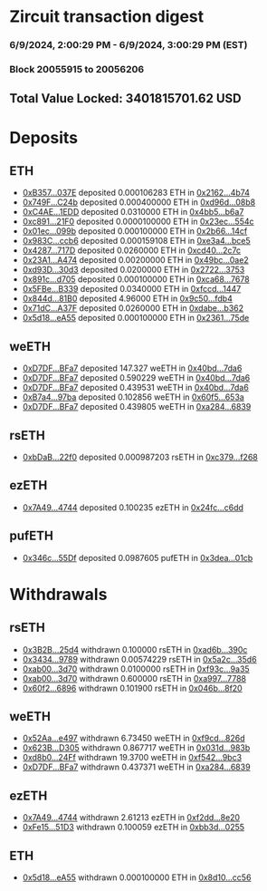# Zircuit transaction digest
### 6/9/2024, 2:00:29 PM - 6/9/2024, 3:00:29 PM (EST)
### Block 20055915 to 20056206

## Total Value Locked: 3401815701.62 USD

# Deposits
## ETH
- [0xB357...037E](https://etherscan.io/address/0xB357643C8671107E4f783a3C8F430a341d1e037E) deposited 0.000106283 ETH in [0x2162...4b74](https://etherscan.io/tx/0xB357643C8671107E4f783a3C8F430a341d1e037E)
- [0x749F...C24b](https://etherscan.io/address/0x749F56d005Dc5dc72FB2010aABd9652871eFC24b) deposited 0.000400000 ETH in [0xd96d...08b8](https://etherscan.io/tx/0x749F56d005Dc5dc72FB2010aABd9652871eFC24b)
- [0xC4AE...1EDD](https://etherscan.io/address/0xC4AE3f37378eedaBc73C92965Dc786E348171EDD) deposited 0.0310000 ETH in [0x4bb5...b6a7](https://etherscan.io/tx/0xC4AE3f37378eedaBc73C92965Dc786E348171EDD)
- [0xc891...21F0](https://etherscan.io/address/0xc8916382bC4D83577dceCC05A47d971588ee21F0) deposited 0.0000100000 ETH in [0x23ec...554c](https://etherscan.io/tx/0xc8916382bC4D83577dceCC05A47d971588ee21F0)
- [0x01ec...099b](https://etherscan.io/address/0x01ecDB70455bfb5B45A118eE8D277F545276099b) deposited 0.000100000 ETH in [0x2b66...14cf](https://etherscan.io/tx/0x01ecDB70455bfb5B45A118eE8D277F545276099b)
- [0x983C...ccb6](https://etherscan.io/address/0x983C2d9302a31041bf3E342dDd420DDac122ccb6) deposited 0.000159108 ETH in [0xe3a4...bce5](https://etherscan.io/tx/0x983C2d9302a31041bf3E342dDd420DDac122ccb6)
- [0x4287...717D](https://etherscan.io/address/0x42877682dbDB73d3B70370C5a9DCe34011Be717D) deposited 0.0260000 ETH in [0xcd40...2c7c](https://etherscan.io/tx/0x42877682dbDB73d3B70370C5a9DCe34011Be717D)
- [0x23A1...A474](https://etherscan.io/address/0x23A1da2e4306c0115E6D8E25bc9398E8EcBbA474) deposited 0.00200000 ETH in [0x49bc...0ae2](https://etherscan.io/tx/0x23A1da2e4306c0115E6D8E25bc9398E8EcBbA474)
- [0xd93D...30d3](https://etherscan.io/address/0xd93DC495380a181377807E485C4b81EEbB7F30d3) deposited 0.0200000 ETH in [0x2722...3753](https://etherscan.io/tx/0xd93DC495380a181377807E485C4b81EEbB7F30d3)
- [0x891c...d705](https://etherscan.io/address/0x891c75328Ef30C754049d8C37F853de8F84Bd705) deposited 0.000100000 ETH in [0xca68...7678](https://etherscan.io/tx/0x891c75328Ef30C754049d8C37F853de8F84Bd705)
- [0x5FBe...B339](https://etherscan.io/address/0x5FBeaB81F636A2497930F0157FB166266db6B339) deposited 0.0340000 ETH in [0xfccd...1447](https://etherscan.io/tx/0x5FBeaB81F636A2497930F0157FB166266db6B339)
- [0x844d...81B0](https://etherscan.io/address/0x844d1Cb04B2668Aea3CC9381A119855aEA3881B0) deposited 4.96000 ETH in [0x9c50...fdb4](https://etherscan.io/tx/0x844d1Cb04B2668Aea3CC9381A119855aEA3881B0)
- [0x71dC...A37F](https://etherscan.io/address/0x71dC5C78B94CE1DD57A215f52ef10159362fA37F) deposited 0.0260000 ETH in [0xdabe...b362](https://etherscan.io/tx/0x71dC5C78B94CE1DD57A215f52ef10159362fA37F)
- [0x5d18...eA55](https://etherscan.io/address/0x5d186204C7C568bbcA7AC860eA14d03D3F92eA55) deposited 0.000100000 ETH in [0x2361...75de](https://etherscan.io/tx/0x5d186204C7C568bbcA7AC860eA14d03D3F92eA55)
## weETH
- [0xD7DF...BFa7](https://etherscan.io/address/0xD7DF7E085214743530afF339aFC420c7c720BFa7) deposited 147.327 weETH in [0x40bd...7da6](https://etherscan.io/tx/0xD7DF7E085214743530afF339aFC420c7c720BFa7)
- [0xD7DF...BFa7](https://etherscan.io/address/0xD7DF7E085214743530afF339aFC420c7c720BFa7) deposited 0.590229 weETH in [0x40bd...7da6](https://etherscan.io/tx/0xD7DF7E085214743530afF339aFC420c7c720BFa7)
- [0xD7DF...BFa7](https://etherscan.io/address/0xD7DF7E085214743530afF339aFC420c7c720BFa7) deposited 0.439531 weETH in [0x40bd...7da6](https://etherscan.io/tx/0xD7DF7E085214743530afF339aFC420c7c720BFa7)
- [0xB7a4...97ba](https://etherscan.io/address/0xB7a4AC647800752995bD4619D76840fdc15b97ba) deposited 0.102856 weETH in [0x60f5...653a](https://etherscan.io/tx/0xB7a4AC647800752995bD4619D76840fdc15b97ba)
- [0xD7DF...BFa7](https://etherscan.io/address/0xD7DF7E085214743530afF339aFC420c7c720BFa7) deposited 0.439805 weETH in [0xa284...6839](https://etherscan.io/tx/0xD7DF7E085214743530afF339aFC420c7c720BFa7)
## rsETH
- [0xbDaB...22f0](https://etherscan.io/address/0xbDaB6036F1555B373746A198fceb4b14e4b622f0) deposited 0.000987203 rsETH in [0xc379...f268](https://etherscan.io/tx/0xbDaB6036F1555B373746A198fceb4b14e4b622f0)
## ezETH
- [0x7A49...4744](https://etherscan.io/address/0x7A493Be5c2ce014cD049Bf178a1ac0Db1B434744) deposited 0.100235 ezETH in [0x24fc...c6dd](https://etherscan.io/tx/0x7A493Be5c2ce014cD049Bf178a1ac0Db1B434744)
## pufETH
- [0x346c...55Df](https://etherscan.io/address/0x346cFF342Df55935810DC3051AC6f43CEd4855Df) deposited 0.0987605 pufETH in [0x3dea...01cb](https://etherscan.io/tx/0x346cFF342Df55935810DC3051AC6f43CEd4855Df)
# Withdrawals
## rsETH
- [0x3B2B...25d4](https://etherscan.io/address/0x3B2B37b7EE790E30c5aE014ea607bd7E64E825d4) withdrawn 0.100000 rsETH in [0xad6b...390c](https://etherscan.io/tx/0x3B2B37b7EE790E30c5aE014ea607bd7E64E825d4)
- [0x3434...9789](https://etherscan.io/address/0x34349c5569e7B846c3558961552D2202760A9789) withdrawn 0.00574229 rsETH in [0x5a2c...35d6](https://etherscan.io/tx/0x34349c5569e7B846c3558961552D2202760A9789)
- [0xab00...3d70](https://etherscan.io/address/0xab006Ef2d32AA31046eD944a5e3fB334c7103d70) withdrawn 0.0100000 rsETH in [0xf93c...9a35](https://etherscan.io/tx/0xab006Ef2d32AA31046eD944a5e3fB334c7103d70)
- [0xab00...3d70](https://etherscan.io/address/0xab006Ef2d32AA31046eD944a5e3fB334c7103d70) withdrawn 0.600000 rsETH in [0xa997...7788](https://etherscan.io/tx/0xab006Ef2d32AA31046eD944a5e3fB334c7103d70)
- [0x60f2...6896](https://etherscan.io/address/0x60f2ee9119aA5d46883a05887Ba830D752B96896) withdrawn 0.101900 rsETH in [0x046b...8f20](https://etherscan.io/tx/0x60f2ee9119aA5d46883a05887Ba830D752B96896)
## weETH
- [0x52Aa...e497](https://etherscan.io/address/0x52Aa899454998Be5b000Ad077a46Bbe360F4e497) withdrawn 6.73450 weETH in [0xf9cd...826d](https://etherscan.io/tx/0x52Aa899454998Be5b000Ad077a46Bbe360F4e497)
- [0x623B...D305](https://etherscan.io/address/0x623B415C636BB5223d7C5F9D1A23493859C7D305) withdrawn 0.867717 weETH in [0x031d...983b](https://etherscan.io/tx/0x623B415C636BB5223d7C5F9D1A23493859C7D305)
- [0xd8b0...24Ff](https://etherscan.io/address/0xd8b07BC1bC3bAe553BCA5E94E99935dC12Df24Ff) withdrawn 19.3700 weETH in [0xf542...9bc3](https://etherscan.io/tx/0xd8b07BC1bC3bAe553BCA5E94E99935dC12Df24Ff)
- [0xD7DF...BFa7](https://etherscan.io/address/0xD7DF7E085214743530afF339aFC420c7c720BFa7) withdrawn 0.437371 weETH in [0xa284...6839](https://etherscan.io/tx/0xD7DF7E085214743530afF339aFC420c7c720BFa7)
## ezETH
- [0x7A49...4744](https://etherscan.io/address/0x7A493Be5c2ce014cD049Bf178a1ac0Db1B434744) withdrawn 2.61213 ezETH in [0xf2dd...8e20](https://etherscan.io/tx/0x7A493Be5c2ce014cD049Bf178a1ac0Db1B434744)
- [0xFe15...51D3](https://etherscan.io/address/0xFe15CFa5388cEAb5709d197b83becb22688351D3) withdrawn 0.100059 ezETH in [0xbb3d...0255](https://etherscan.io/tx/0xFe15CFa5388cEAb5709d197b83becb22688351D3)
## ETH
- [0x5d18...eA55](https://etherscan.io/address/0x5d186204C7C568bbcA7AC860eA14d03D3F92eA55) withdrawn 0.000100000 ETH in [0x8d10...cc56](https://etherscan.io/tx/0x5d186204C7C568bbcA7AC860eA14d03D3F92eA55)
